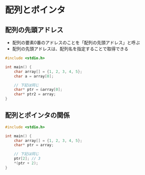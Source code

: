 # 配列とポインタ

## 配列の先頭アドレス

- 配列の要素0番のアドレスのことを「配列の先頭アドレス」と呼ぶ
- 配列の先頭アドレスは、配列名を指定することで取得できる

```c:sample.c
#include <stdio.h>

int main() {
    char array[] = {1, 2, 3, 4, 5};
    char a = array[0];

    // 下記は同じ
    char* ptr = &array[0];
    char* ptr2 = array;
}
```

## 配列とポインタの関係

```c:sample.c
#include <stdio.h>

int main() {
    char array[] = {1, 2, 3, 4, 5};
    char* ptr = array;

    // 下記は同じ
    ptr[2]; // 3
    *(ptr + 2);
}
```
